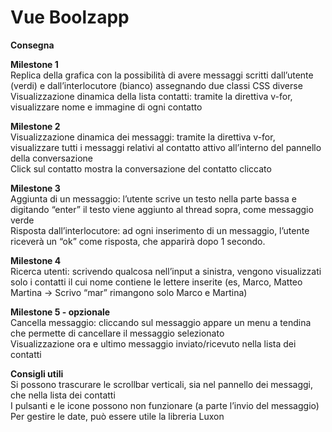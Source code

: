 Vue Boolzapp
===
**Consegna**  

**Milestone 1**  
Replica della grafica con la possibilità di avere messaggi scritti dall’utente (verdi) e dall’interlocutore (bianco) assegnando due classi CSS diverse  
Visualizzazione dinamica della lista contatti: tramite la direttiva v-for, visualizzare nome e immagine di ogni contatto  

**Milestone 2**   
Visualizzazione dinamica dei messaggi: tramite la direttiva v-for, visualizzare tutti i messaggi relativi al contatto attivo all’interno del pannello della conversazione  
Click sul contatto mostra la conversazione del contatto cliccato  

**Milestone 3**   
Aggiunta di un messaggio: l’utente scrive un testo nella parte bassa e digitando “enter” il testo viene aggiunto al thread sopra, come messaggio verde  
Risposta dall’interlocutore: ad ogni inserimento di un messaggio, l’utente riceverà un “ok” come risposta, che apparirà dopo 1 secondo.  

**Milestone 4**   
Ricerca utenti: scrivendo qualcosa nell’input a sinistra, vengono visualizzati solo i contatti il cui nome contiene le lettere inserite (es, Marco, Matteo Martina -> Scrivo “mar” rimangono solo Marco e Martina)  

**Milestone 5 - opzionale**     
Cancella messaggio: cliccando sul messaggio appare un menu a tendina che permette di cancellare il messaggio selezionato  
Visualizzazione ora e ultimo messaggio inviato/ricevuto nella lista dei contatti 

**Consigli utili**  
Si possono trascurare le scrollbar verticali, sia nel pannello dei messaggi, che nella lista dei contatti  
I pulsanti e le icone possono non funzionare (a parte l’invio del messaggio)  
Per gestire le date, può essere utile la libreria Luxon  
